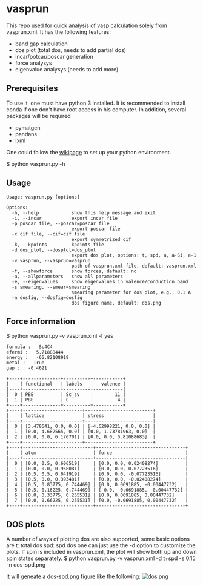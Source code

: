 # vasprun
This repo used for quick analysis of vasp calculation solely from vasprun.xml. It has the following features:

- band gap calculation
- dos plot (total dos, needs to add partial dos)
- incar/potcar/poscar generation
- force analysys
- eigenvalue analysys (needs to add more)

## Prerequisites
To use it, one must have python 3 installed. It is recommended to install conda if one don't have root access in his computer.
In addition, several packages will be required
- pymatgen
- pandans
- lxml

One could follow the [wikipage](https://github.com/qzhu2017/CMS/wiki/Python-environment-setup) to set up your python environment.

$ python vasprun.py -h

## Usage
```
Usage: vasprun.py [options]

Options:
  -h, --help            show this help message and exit
  -i, --incar           export incar file
  -p poscar file, --poscar=poscar file
                        export poscar file
  -c cif file, --cif=cif file
                        export symmetrized cif
  -k, --kpoints         kpoints file
  -d dos_plot, --dosplot=dos_plot
                        export dos plot, options: t, spd, a, a-Si, a-1
  -v vasprun, --vasprun=vasprun
                        path of vasprun.xml file, default: vasprun.xml
  -f, --showforce       show forces, default: no
  -a, --allparameters   show all parameters
  -e, --eigenvalues     show eigenvalues in valence/conduction band
  -s smearing, --smear=smearing
                        smearing parameter for dos plot, e.g., 0.1 A
  -n dosfig, --dosfig=dosfig
                        dos figure name, default: dos.png
```
## Force information
$ python vasprun.py -v vasprun.xml -f yes

```
formula :   Sc4C4
efermi :   5.71888444
energy :   -65.82108919
metal :   True
gap :   -0.4621

+----+--------------+----------+-----------+
|    | functional   | labels   |   valence |
|----+--------------+----------+-----------|
|  0 | PBE          | Sc_sv    |        11 |
|  1 | PBE          | C        |         4 |
+----+--------------+----------+-----------+
+----+----------------------+-------------------------+
|    | lattice              | stress                  |
|----+----------------------+-------------------------|
|  0 | [3.478641, 0.0, 0.0] | [-4.62998221, 0.0, 0.0] |
|  1 | [0.0, 4.682565, 0.0] | [0.0, 1.73781963, 0.0]  |
|  2 | [0.0, 0.0, 6.176701] | [0.0, 0.0, 5.81088683]  |
+----+----------------------+-------------------------+
+----+--------------------------+---------------------------------+
|    | atom                     | force                           |
|----+--------------------------+---------------------------------|
|  0 | [0.0, 0.5, 0.606519]     | [0.0, 0.0, 0.02408274]          |
|  1 | [0.0, 0.0, 0.958081]     | [0.0, 0.0, 0.07723516]          |
|  2 | [0.5, 0.5, 0.041919]     | [0.0, 0.0, -0.07723516]         |
|  3 | [0.5, 0.0, 0.393481]     | [0.0, 0.0, -0.02408274]         |
|  4 | [0.5, 0.83775, 0.744469] | [0.0, 0.0691885, -0.00447732]   |
|  5 | [0.5, 0.16225, 0.744469] | [-0.0, -0.0691885, -0.00447732] |
|  6 | [0.0, 0.33775, 0.255531] | [0.0, 0.0691885, 0.00447732]    |
|  7 | [0.0, 0.66225, 0.255531] | [0.0, -0.0691885, 0.00447732]   |
+----+--------------------------+---------------------------------+

```
## DOS plots
A number of ways of plotting dos are also supported, some basic options are
t: total dos
spd: spd dos
one can just use the -d option to customize the plots.
If spin is included in vasprun.xml, the plot will show both up and down spin states separately.
$ python vasprun.py -v vasprun.xml -d t+spd -s 0.15 -n dos-spd.png

It will geneate a dos-spd.png figure like the following:
![dos.png](https://github.com/qzhu2017/vasprun/blob/master/images/dos.png)
